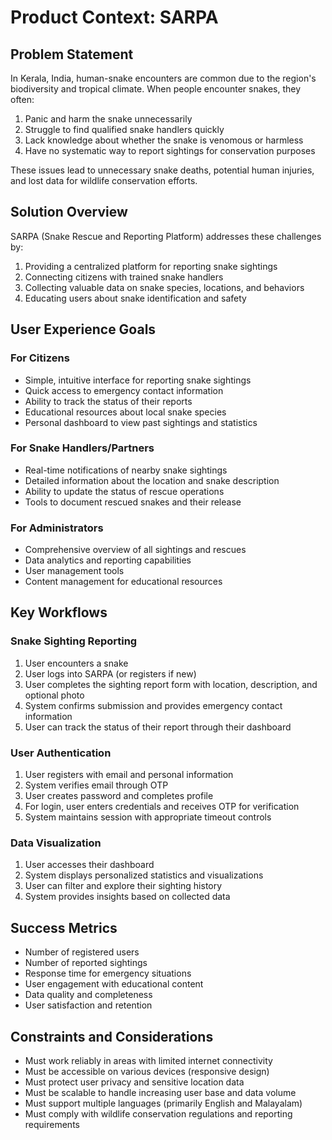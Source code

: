 # Product Context: SARPA

## Problem Statement

In Kerala, India, human-snake encounters are common due to the region's biodiversity and tropical climate. When people encounter snakes, they often:

1. Panic and harm the snake unnecessarily
2. Struggle to find qualified snake handlers quickly
3. Lack knowledge about whether the snake is venomous or harmless
4. Have no systematic way to report sightings for conservation purposes

These issues lead to unnecessary snake deaths, potential human injuries, and lost data for wildlife conservation efforts.

## Solution Overview

SARPA (Snake Rescue and Reporting Platform) addresses these challenges by:

1. Providing a centralized platform for reporting snake sightings
2. Connecting citizens with trained snake handlers
3. Collecting valuable data on snake species, locations, and behaviors
4. Educating users about snake identification and safety

## User Experience Goals

### For Citizens

- Simple, intuitive interface for reporting snake sightings
- Quick access to emergency contact information
- Ability to track the status of their reports
- Educational resources about local snake species
- Personal dashboard to view past sightings and statistics

### For Snake Handlers/Partners

- Real-time notifications of nearby snake sightings
- Detailed information about the location and snake description
- Ability to update the status of rescue operations
- Tools to document rescued snakes and their release

### For Administrators

- Comprehensive overview of all sightings and rescues
- Data analytics and reporting capabilities
- User management tools
- Content management for educational resources

## Key Workflows

### Snake Sighting Reporting

1. User encounters a snake
2. User logs into SARPA (or registers if new)
3. User completes the sighting report form with location, description, and optional photo
4. System confirms submission and provides emergency contact information
5. User can track the status of their report through their dashboard

### User Authentication

1. User registers with email and personal information
2. System verifies email through OTP
3. User creates password and completes profile
4. For login, user enters credentials and receives OTP for verification
5. System maintains session with appropriate timeout controls

### Data Visualization

1. User accesses their dashboard
2. System displays personalized statistics and visualizations
3. User can filter and explore their sighting history
4. System provides insights based on collected data

## Success Metrics

- Number of registered users
- Number of reported sightings
- Response time for emergency situations
- User engagement with educational content
- Data quality and completeness
- User satisfaction and retention

## Constraints and Considerations

- Must work reliably in areas with limited internet connectivity
- Must be accessible on various devices (responsive design)
- Must protect user privacy and sensitive location data
- Must be scalable to handle increasing user base and data volume
- Must support multiple languages (primarily English and Malayalam)
- Must comply with wildlife conservation regulations and reporting requirements
